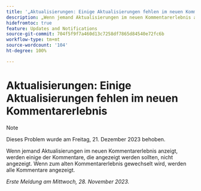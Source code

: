 ```yaml
---
title: '„Aktualisierungen: Einige Aktualisierungen fehlen im neuen Kommentarerlebnis“'
description: „Wenn jemand Aktualisierungen im neuen Kommentarerlebnis anzeigt, werden einige der Kommentare, die angezeigt werden sollten, nicht angezeigt. Wenn zum alten Kommentarerlebnis gewechselt wird, werden alle Kommentare angezeigt.“
hidefromtoc: true
feature: Updates and Notifications
source-git-commit: 704f5f9f7a460d13c7258df7865d84540e72fc6b
workflow-type: tm+mt
source-wordcount: '104'
ht-degree: 100%

---
```



# Aktualisierungen: Einige Aktualisierungen fehlen im neuen Kommentarerlebnis

>[!NOTE]
>
>Dieses Problem wurde am Freitag, 21. Dezember 2023 behoben.

Wenn jemand Aktualisierungen im neuen Kommentarerlebnis anzeigt, werden einige der Kommentare, die angezeigt werden sollten, nicht angezeigt. Wenn zum alten Kommentarerlebnis gewechselt wird, werden alle Kommentare angezeigt.

_Erste Meldung am Mittwoch, 28. November 2023._

